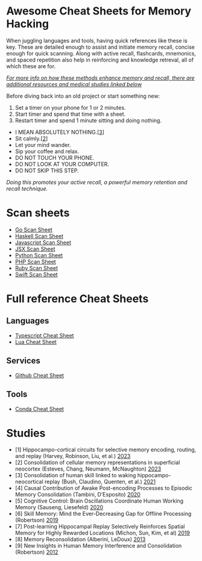 # Awesome Cheat Sheets for Memory Hacking
When juggling languages and tools, having quick references like these is key. These are detailed enough to assist and initiate memory recall, concise enough for quick scanning. Along with active recall, flashcards, mnemonics, and spaced repetition also help in reinforcing and knowledge retreval, all of which these are for.

[_For more info on how these methods enhance memory and recall, there are additional resources and medical studies linked below_](./#studies)

Before diving back into an old project or start something new:

  1. Set a timer on your phone for 1 or 2 minutes.
  2. Start timer and spend that time with a sheet.
  3. Restart timer and spend 1 minute sitting and doing nothing.
  * I MEAN ABSOLUTELY NOTHING.[[3](#3)]
  * Sit calmly.[[2](#2)]
  * Let your mind wander.
  * Sip your coffee and relax.
  * DO NOT TOUCH YOUR PHONE.
  * DO NOT LOOK AT YOUR COMPUTER.
  * DO NOT SKIP THIS STEP.

_Doing this promotes your active recall, a powerful memory retention and recall technique._

# Scan sheets
* [Go Scan Sheet](https://gist.github.com/JettIsOnTheNet/de2f8b1192de4f7da83b0007825182cd)
* [Haskell Scan Sheet](https://gist.github.com/JettIsOnTheNet/121def440a4f2fa5283ffd418d57c5af)
* [Javascript Scan Sheet](https://gist.github.com/JettIsOnTheNet/1d03533dc219077b8f018b7259e7451a)
* [JSX Scan Sheet](https://gist.github.com/JettIsOnTheNet/337115f3d846bd2c266f4e7e2e46268b)
* [Python Scan Sheet](https://gist.github.com/JettIsOnTheNet/298d189559e0d134c5941e6742bc599f)
* [PHP Scan Sheet](https://gist.github.com/JettIsOnTheNet/bb2dce44a5dc31573ae4ceb18276ea08)
* [Ruby Scan Sheet](https://gist.github.com/JettIsOnTheNet/ea7d48d1474414f350620bc27af436a3)
* [Swift Scan Sheet](https://gist.github.com/JettIsOnTheNet/81b8c93547a0a8d2ef466b22c8d7ea5e)

# Full reference Cheat Sheets

## Languages
* [Typescript Cheat Sheet](https://gist.github.com/JettIsOnTheNet/ac2dc182e716df5bb75bccdb9a972e2f)
* [Lua Cheat Sheet](https://gist.github.com/JettIsOnTheNet/b7472ee8b1f5b324c498302b0f61957d)

## Services
* [Github Cheat Sheet](https://gist.github.com/JettIsOnTheNet/c39b718af1c916462f13256d8e9e1484)

## Tools
* [Conda Cheat Sheet](https://gist.github.com/JettIsOnTheNet/992e1713001f5d2a433832a02d167684)

# Studies
* <span id="1">[1]</span> Hippocampo-cortical circuits for selective memory encoding, routing, and replay (Harvey, Robinson, Liu, et al.) [2023](https://doi.org/10.1016/j.neuron.2023.04.015)
* <span id="2">[2]</span> Consolidation of cellular memory representations in superficial neocortex (Esteves, Chang, Neumann, McNaughton) [2023](https://doi.org/10.1016/j.neuron.2023.04.015)
* <span id="3">[3]</span> Consolidation of human skill linked to waking hippocampo-neocortical replay (Bush, Claudino, Quenten, et al.) [2021](https://doi.org/10.1016/j.celrep.2021.109193)
* <span id="4">[4]</span> Causal Contribution of Awake Post-encoding Processes to Episodic Memory Consolidation (Tambini, D’Esposito) [2020](https://doi.org/10.1016/j.cub.2020.06.063)
* <span id="5">[5]</span> Cognitive Control: Brain Oscillations Coordinate Human Working Memory (Sauseng, Liesefeld) [2020](https://doi.org/10.1016/j.cub.2020.02.067)
* <span id="6">[6]</span> Skill Memory: Mind the Ever-Decreasing Gap for Offline Processing (Robertson) [2019](https://doi.org/10.1016/j.cub.2019.03.007)
* <span id="7">[7]</span> Post-learning Hippocampal Replay Selectively Reinforces Spatial Memory for Highly Rewarded Locations (Michon, Sun, Kim, et al) [2019](https://doi.org/10.1016/j.cub.2019.03.048)
* <span id="8">[8]</span> Memory Reconsolidation (Alberini, LeDoux) [2013](https://doi.org/10.1016/j.cub.2013.06.046)
* <span id="9">[9]</span> New Insights in Human Memory Interference and Consolidation (Robertson) [2012](https://doi.org/10.1016/j.cub.2011.11.051)
